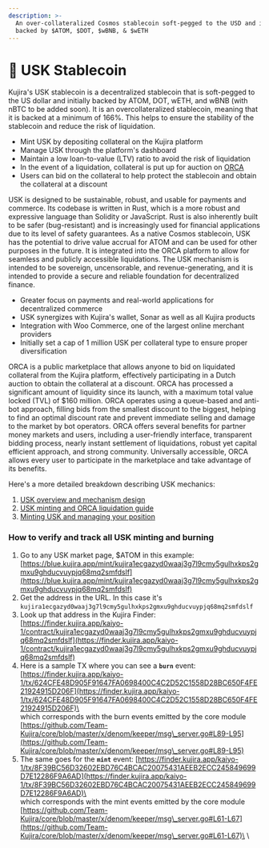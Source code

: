 ```yaml
---
description: >-
  An over-collateralized Cosmos stablecoin soft-pegged to the USD and initially
  backed by $ATOM, $DOT, $wBNB, & $wETH
---
```


# 🐎 USK Stablecoin

Kujira's USK stablecoin is a decentralized stablecoin that is soft-pegged to the US dollar and initially backed by ATOM, DOT, wETH, and wBNB (with nBTC to be added soon). It is an overcollateralized stablecoin, meaning that it is backed at a minimum of 166%. This helps to ensure the stability of the stablecoin and reduce the risk of liquidation.

* Mint USK by depositing collateral on the Kujira platform
* Manage USK through the platform's dashboard
* Maintain a low loan-to-value (LTV) ratio to avoid the risk of liquidation
* In the event of a liquidation, collateral is put up for auction on [ORCA](orca.md)
* Users can bid on the collateral to help protect the stablecoin and obtain the collateral at a discount

USK is designed to be sustainable, robust, and usable for payments and commerce. Its codebase is written in Rust, which is a more robust and expressive language than Solidity or JavaScript. Rust is also inherently built to be safer (bug-resistant) and is increasingly used for financial applications due to its level of safety guarantees. As a native Cosmos stablecoin, USK has the potential to drive value accrual for ATOM and can be used for other purposes in the future. It is integrated into the ORCA platform to allow for seamless and publicly accessible liquidations. The USK mechanism is intended to be sovereign, uncensorable, and revenue-generating, and it is intended to provide a secure and reliable foundation for decentralized finance.

* Greater focus on payments and real-world applications for decentralized commerce
* USK synergizes with Kujira's wallet, Sonar as well as all Kujira products
* Integration with Woo Commerce, one of the largest online merchant providers
* Initially set a cap of 1 million USK per collateral type to ensure proper diversification

ORCA is a public marketplace that allows anyone to bid on liquidated collateral from the Kujira platform, effectively participating in a Dutch auction to obtain the collateral at a discount. ORCA has processed a significant amount of liquidity since its launch, with a maximum total value locked (TVL) of $160 million. ORCA operates using a queue-based and anti-bot approach, filling bids from the smallest discount to the biggest, helping to find an optimal discount rate and prevent immediate selling and damage to the market by bot operators. ORCA offers several benefits for partner money markets and users, including a user-friendly interface, transparent bidding process, nearly instant settlement of liquidations, robust yet capital efficient approach, and strong community. Universally accessible, ORCA allows every user to participate in the marketplace and take advantage of its benefits.

Here's a more detailed breakdown describing USK mechanics:

1. [USK overview and mechanism design](https://medium.com/team-kujira/kujira-usk-stablecoin-launch-kickstarting-grown-up-defi-26b4372d7aef)
2. [USK minting and ORCA liquidation guide](https://medium.com/team-kujira/testnet-usk-minting-orca-liquidation-bids-4f1215e9677b)
3. [Minting USK and managing your position](https://medium.com/team-kujira/team-kujira-minting-usk-and-managing-your-position-6ba405bf1301)

### How to verify and track all USK minting and burning

1. Go to any USK market page, $ATOM in this example: [https://blue.kujira.app/mint/kujira1ecgazyd0waaj3g7l9cmy5gulhxkps2gmxu9ghducvuypjq68mq2smfdslf](https://blue.kujira.app/mint/kujira1ecgazyd0waaj3g7l9cmy5gulhxkps2gmxu9ghducvuypjq68mq2smfdslf)
2. Get the address in the URL. In this case it's `kujira1ecgazyd0waaj3g7l9cmy5gulhxkps2gmxu9ghducvuypjq68mq2smfdslf`
3. Look up that address in the Kujira Finder: [https://finder.kujira.app/kaiyo-1/contract/kujira1ecgazyd0waaj3g7l9cmy5gulhxkps2gmxu9ghducvuypjq68mq2smfdslf](https://finder.kujira.app/kaiyo-1/contract/kujira1ecgazyd0waaj3g7l9cmy5gulhxkps2gmxu9ghducvuypjq68mq2smfdslf)
4. Here is a sample TX where you can see a **`burn`** event: [https://finder.kujira.app/kaiyo-1/tx/624CFE48D905F91647FA0698400C4C2D52C1558D28BC650F4FE21924915D206F](https://finder.kujira.app/kaiyo-1/tx/624CFE48D905F91647FA0698400C4C2D52C1558D28BC650F4FE21924915D206F)\
   \
   which corresponds with the burn events emitted by the core module [https://github.com/Team-Kujira/core/blob/master/x/denom/keeper/msg\_server.go#L89-L95](https://github.com/Team-Kujira/core/blob/master/x/denom/keeper/msg\_server.go#L89-L95)
5. The same goes for the **`mint`** event: [https://finder.kujira.app/kaiyo-1/tx/8F39BC56D32602EBD76C4BCAC20075431AEEB2ECC245849699D7E12286F9A6AD](https://finder.kujira.app/kaiyo-1/tx/8F39BC56D32602EBD76C4BCAC20075431AEEB2ECC245849699D7E12286F9A6AD)\
   \
   which corresponds with the mint events emitted by the core module [https://github.com/Team-Kujira/core/blob/master/x/denom/keeper/msg\_server.go#L61-L67](https://github.com/Team-Kujira/core/blob/master/x/denom/keeper/msg\_server.go#L61-L67)\
   \
